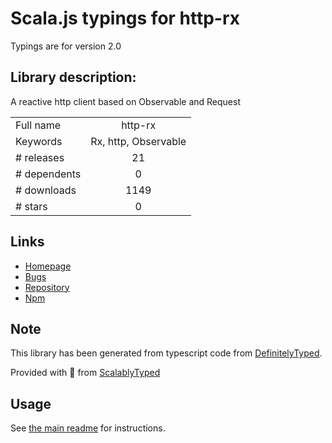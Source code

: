 
# Scala.js typings for http-rx

Typings are for version 2.0

## Library description:
A reactive http client based on Observable and Request

|                    |                 |
| ------------------ | :-------------: |
| Full name          | http-rx |
| Keywords           | Rx, http, Observable |
| # releases         | 21 |
| # dependents       | 0 |
| # downloads        | 1149 |
| # stars            | 0 |

## Links
- [Homepage](https://github.com/JasonRammoray/HttpRx#readme)
- [Bugs](https://github.com/JasonRammoray/HttpRx/issues)
- [Repository](https://github.com/JasonRammoray/HttpRx)
- [Npm](https://www.npmjs.com/package/http-rx)
    


## Note
This library has been generated from typescript code from [DefinitelyTyped](https://definitelytyped.org).

Provided with :purple_heart: from [ScalablyTyped](https://github.com/oyvindberg/ScalablyTyped)

## Usage
See [the main readme](../../readme.md) for instructions.


